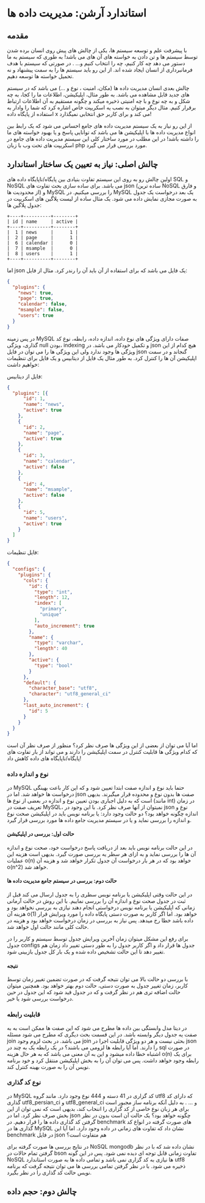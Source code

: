 # استاندارد آرشن: مدیریت داده ها

## مقدمه

با پیشرفت علم و توسعه سیستم ها، یکی از چالش های پیش روی انسان برده شدن توسط سیستم ها و تن دادن به خواسته های آن های می باشد! به طوری که سیستم به ما دستور می دهد چه کار کنیم، چه را انتخاب کنیم و... . در صورتی که سیستم با هدف فرمانبرداری از انسان ایجاد شده اند. از این رو باید سیستم ها را به سمت پیشنهاد و نه تحمیل خواسته ها توسعه دهیم.

چالش بعدی انسان مدیریت داده ها (مکان، امنیت ، نوع و ...) می باشد که در سیستم های جدید قابل مشاهده می باشد. به طور مثال، اپلیکیشن، اطلاعات ما را کجا، به چه شکل و به چه نوع و با چه امنیتی ذخیره میکند و چگونه مستقیم به آن اطلاعات ارتباط برقرار کنیم. مثال دیگر میتوان به نصب یه اسکریپت خاص اشاره کرد که شما را وادار به استفاده از پایگاه داده x می کند و برای کاربر حق انتخابی نمیگذارد!

از این رو نیاز به یک سیستم مدیریت داده های جامع احساس می شود که یک رابط بین انواع مدیریت داده ها با اپلیکیشن ها می باشد که توانایی پاسخ و یا بهبود خواسته های ما را داشته باشد! در این مطلب در مورد ساختار کلی این سیستم مدیریت داده های جامع در اسکریپت های تحت وب با زبان php مورد بررسی قرار می گیرد.

## چالش اصلی: نیاز به تعیین یک ساختار استاندارد

اولین چالش رو به روی این سیستم تفاوت بنیادی بین پایگاه/ناپایگاه داده های SQL و NoSQL می باشد. برای ساده سازی بحث تفاوت های json (ساده ترین NoSQL و فارق از محدودیت ها) و MySQL را بررسی میکنیم. در MySQL یک بعد درخواست یک جدول به صورت مجازی نمایش داده می شود.  یک مثال ساده از لیست پلاگین های اسکریپت در جدول پلاگین ها:

```
+----+----------+--------+
| id | name     | active |
+----+----------+--------+
|  1 | news     |      1 |
|  2 | page     |      1 |
|  6 | calendar |      0 |
|  7 | msample  |      0 |
|  8 | users    |      1 |
+----+----------+--------+
```
اما json یک فایل می باشد که برای استفاده از آن باید آن را رندر کرد. مثال از فایل:

``` json
{
  "plugins": {
    "news": true,
    "page": true,
    "calendar": false,
    "msample": false,
    "users": true
  }
}
```

در پس زمینه MySQL صفات دارای ویژگی های نوع داده، اندازه داده، رابطه، نوع کد گذاری، ویژگی null بودن، indexing و تکمیل خودکار می باشد. در json هیچ کدام از این ویژگی ها وجود ندارد ولی این ویژگی ها را می توان در فایل json گنجاند و در سمت اپلیکیشن آن ها را کنترل کرد. به طور مثال یک فایل از دیتابیس و یک فایل برای تنظیمات خواهیم داشت:

فایل از دیتابیس:

``` json
{
  "plugins": [{
      "id": 1,
      "name": "news",
      "active": true
    },
    {
      "id": 2,
      "name": "page",
      "active": true
    },
    {
      "id": 3,
      "name": "calendar",
      "active": false
    },
    {
      "id": 4,
      "name": "msample",
      "active": false
    },
    {
      "id": 5,
      "name": "users",
      "active": true
    }
  ]
}
```

فایل تنظیمات:

``` json
{
  "configs": {
    "plugins": {
      "cols": {
        "id": {
          "type": "int",
          "length": 12,
          "index": [
            "primary",
            "unique"
          ],
          "auto_increment": true
        },
        "name": {
          "type": "varchar",
          "length": 40
        },
        "active": {
          "type": "bool"
        }
      },
      "default": {
        "character_base": "utf8",
        "character": "utf8_general_ci"
      },
      "last_auto_increment": {
        "id": 5
      }
    }
  }
}
```

اما آیا می توان از بعضی از این ویژگی ها صرف نظر کرد؟ منظور از صرف نظر آن است که کدام ویژگی ها قابلیت کنترل در سمت اپلیکیشن را دارند و می تواند از بار تفاوت های پایگاه/ناپایگاه های داده کاهش داد!

### نوع و اندازه داده

در MySQL حتما باید نوع و اندازه صفت ابتدا تعیین شود و که این کار باعت بهینگی درخواست ها خواهد شد. اما در json صفت ها بدون نوع و محدوده قرار میگیرند. بدیهی است که به دلیل اجباری بودن تعیین نوع و اندازه در بعضی از نوع ها (مانند int) در زمان تعریف صفت در MySQL، نمیتوان از آنها صرف نظر کرد. با این وجود در json نوع و اندازه چگونه خواهد بود؟ دو حالت وجود دارد: یا برنامه نویس باید در اپلیکیشن صحت نوع و اندازه را بررسی نماید و یا در سیستم مدیریت جامع داده ها مورد بررسی قرار گیرد.

#### حالت اول: بررسی در اپلیکیشن

در این حالت برنامه نویس باید بعد از دریافت پاسخ درخواست خود، صحت نوع و اندازه آن ها را بررسی نماید و به ازای هر سطر یه بررسی صورت گیرد. بدیهی است هزینه این عملیات o(n) خواهد بود که در هر بار درخواست آن جدول تکرار خواهد شد و هزینه آن o(n^2) خواهد شد.

#### حالت دوم: بررسی در سیستم جامع مدیریت داده ها

در این حالت وقتی اپلیکیشن یا برنامه نویس سطری را به جدول ارسال می کند قبل از ثبت در جدول صحت نوع و اندازه آن را بررسی نماییم. با این روش در حالت آرمانی زمانی که اپلیکیشن یا برنامه نویس درخواستی انجام دهند نیازی به بررسی نخواهد بود و هزینه آن o(1) خواهد بود. اما اگر کاربر به صورت دستی پایگاه داده را مورد ویرایش قرار داده باشد خطا رخ میدهد. پس نیاز به بررسی در زمان درخواست خواهد بود و هزینه در حالت کلی مانند حالت اول خواهد شد.

برای رفع این مشکل میتوان زمان آخرین ویرایش جدول توسط سیستم و کاربر را در جدول configs جدول ها قرار داد و اگر کاربر جدول را به طور دستی تغییر داد زمان هم تغییر دهد تا این حالت تشخیص داده شده و یک بار کل جدول بازبینی شود.

#### نتیجه

با بررسی دو حالت بالا می توان نتیجه گرفت که در صورت تضمین تغییر زمان توسط کاربر، زمان تغییر جدول به صورت دستی، حالت دوم بهتر خواهد بود. همچنین میتوان حالت اضافه تری هم در نظر گرفت و که در جدول قید شود که این جدول در حین درخواست بررسی شود یا خیر.

### قابلیت رابطه

در دیتا مدل وابستگی بین داده ها مطرح می شود که این صفت ها ممکن است به به صفت یه جدول دیگر وابسته باشد. در این قسمت بحث دیگری که مطرح می شود مسئله join می باشد. در بحث لزوم وجود join بحثی نیست و هر دو ویژگی قابلیت اجرا در json را دارند. اما آیا رابطه ها لزومی می باشند؟ در یک رابطه یک به چند در sql در صورت اشتباه خطا داده میشود و این به آن معنی می باشد که به هر حال هزینه o(n) برای یک رابطه وجود خواهد داشت. پس می توان آن را به بخش اپلیکیشن منتقل کرد و خود برنامه نویس آن را به صورت بهینه کنترل کند.

### نوع کد گذاری

در MySQL کد گزاری در 41 دسته و 444 نوع وجود دارد. مانند گروه utf8 که دارای کد گذاری utf8_persian_ci و utf8_general_ci و ... . به دلیل آنکه برنامه ساز مجبور است برای هر زبان نوع خاصی از کد گزاری را اننحاب کند، بدیهی است که نمی توان از این بخش صرف نظر کرد. اما در json چگونه خواهد بود؟ یک حالت آن است بدون در نظر گرفتن کد گذاری داده ها را قرار دهیم. در benchmark های صورت گرفته در انواع کد گذاری ها در MySQL نشان داد که تفاوت های زمانی در داده وجود دارد. اما آیا این benchmark در فایل json هم متفاوت است؟

در نتایج بررسی ها صورت گرفته برای NoSQL mongodb نشان داده شد که با در نظر گرفتن تمام حالات در bson تفاوت زمانی قابل توجه ای دیده نمی شود. پس در این گونه NoSQL ها نیازی به کد گزاری نمی باشد و تمامی داده ها به صورت استاندارد utf8 ذخیره می شود. با در نظر گرفتن تمامی بررسی ها می توان نتیجه گرفت که برنامه نویس حالت کد گذاری را در نظر بگیرد.

## چالش دوم: حجم داده

